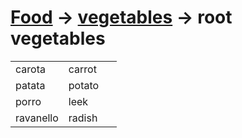 # [Food](food.html) -> [vegetables](food-vegetables.md) -> root vegetables 

<table>
<tr>
<td width="50%">carota</td>
<td>carrot</td>
</tr>
<tr>
<td width="50%">patata</td>
<td>potato</td>
</tr>
<tr>
<td width="50%">porro</td>
<td>leek</td>
</tr>
<tr>
<td width="50%">ravanello</td>
<td>radish</td>
</tr>
</table>
